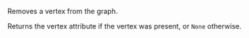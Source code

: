 Removes a vertex from the graph.

Returns the vertex attribute if the vertex was present, or `None` otherwise.
